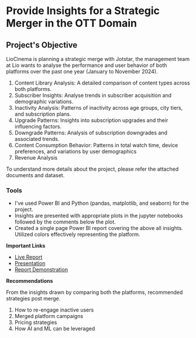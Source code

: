 #  Provide Insights for a Strategic Merger in the OTT Domain
## Project's Objective
LioCinema is planning a strategic merge with Jotstar, the management team at Lio wants to analyse the performance and user behavior of both platforms over the past one year (January to November 2024).

1. Content Library Analysis: A detailed comparison of content types across both platforms.
2. Subscriber Insights: Analyse trends in subscriber acquisition and demographic variations.
3. Inactivity Analysis: Patterns of inactivity across age groups, city tiers, and subscription plans.
4. Upgrade Patterns: Insights into subscription upgrades and their influencing factors.
5. Downgrade Patterns: Analysis of subscription downgrades and associated trends.
6. Content Consumption Behavior: Patterns in total watch time, device preferences, and variations by user demographics
7. Revenue Analysis

To understand more details about the project, please refer the attached documents and dataset.

### Tools
- I've used Power BI and Python (pandas, matplotlib, and seaborn) for the project.
- Insights are presented with appropriate plots in the jupyter notebooks followed by the comments below the plot.
- Created a single page Power BI report covering the above all insights. Utilized colors effectively representing the platform.

**Important Links**
- [Live Report](https://app.powerbi.com/view?r=eyJrIjoiMmJkYzgwNmUtYzNhZi00ODI3LThhZjEtZTg2NzY3YWRjNTAwIiwidCI6ImM2ZTU0OWIzLTVmNDUtNDAzMi1hYWU5LWQ0MjQ0ZGM1YjJjNCJ9)
- [Presentation](https://youtu.be/SPDmtPSPtbw)
- [Report Demonstration](https://youtu.be/MZ_CBBJg-JQ) 

**Recommendations**

From the insights drawn by comparing both the platforms, recommended strategies post merge.
1. How to re-engage inactive users
2. Merged platform campaigns
3. Pricing strategies
4. How AI and ML can be leveraged
